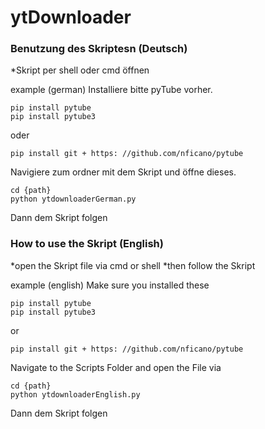# ytDownloader
### Benutzung des Skriptesn (Deutsch)
*Skript per shell oder cmd öffnen

example (german)
Installiere bitte pyTube vorher.
```
pip install pytube
pip install pytube3
```
oder
```
pip install git + https: //github.com/nficano/pytube
```
Navigiere zum ordner mit dem Skript und öffne dieses.
```
cd {path}
python ytdownloaderGerman.py
```
Dann dem Skript folgen

### How to use the Skript (English)
*open the Skript file via cmd or shell
*then follow the Skript

example (english)
Make sure you installed these
```
pip install pytube
pip install pytube3
```
or
```
pip install git + https: //github.com/nficano/pytube
```
Navigate to the Scripts Folder and open the File via 
```
cd {path}
python ytdownloaderEnglish.py
```
Dann dem Skript folgen
